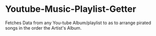 # Youtube-Music-Playlist-Getter
Fetches Data from any You-tube Album/playlist to as to arrange pirated songs in the order the Artist's Album.
